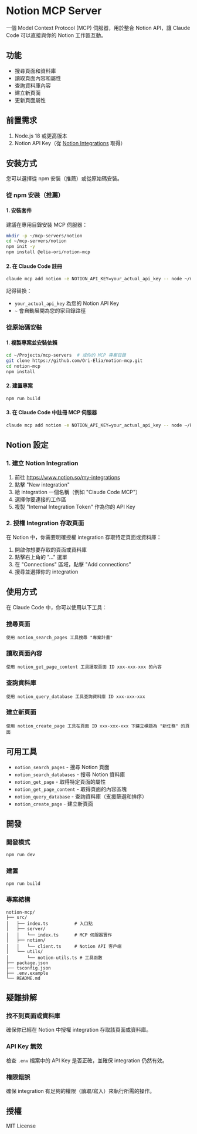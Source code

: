 # Notion MCP Server

一個 Model Context Protocol (MCP) 伺服器，用於整合 Notion API，讓 Claude Code 可以直接與你的 Notion 工作區互動。

## 功能

- 搜尋頁面和資料庫
- 讀取頁面內容和屬性
- 查詢資料庫內容
- 建立新頁面
- 更新頁面屬性

## 前置需求

1. Node.js 18 或更高版本
2. Notion API Key（從 [Notion Integrations](https://www.notion.so/my-integrations) 取得）

## 安裝方式

您可以選擇從 npm 安裝（推薦）或從原始碼安裝。

### 從 npm 安裝（推薦）

#### 1. 安裝套件

建議在專用目錄安裝 MCP 伺服器：

```bash
mkdir -p ~/mcp-servers/notion
cd ~/mcp-servers/notion
npm init -y
npm install @elia-ori/notion-mcp
```

#### 2. 在 Claude Code 註冊

```bash
claude mcp add notion -e NOTION_API_KEY=your_actual_api_key -- node ~/mcp-servers/notion/node_modules/@elia-ori/notion-mcp/dist/index.js
```

記得替換：
- `your_actual_api_key` 為您的 Notion API Key
- `~` 會自動展開為您的家目錄路徑

### 從原始碼安裝

#### 1. 複製專案並安裝依賴

```bash
cd ~/Projects/mcp-servers  # 或你的 MCP 專案目錄
git clone https://github.com/Ori-Elia/notion-mcp.git
cd notion-mcp
npm install
```

#### 2. 建置專案

```bash
npm run build
```

#### 3. 在 Claude Code 中註冊 MCP 伺服器

```bash
claude mcp add notion -e NOTION_API_KEY=your_actual_api_key -- node ~/Projects/mcp-servers/notion-mcp/dist/index.js
```

## Notion 設定

### 1. 建立 Notion Integration

1. 前往 https://www.notion.so/my-integrations
2. 點擊 "New integration"
3. 給 integration 一個名稱（例如 "Claude Code MCP"）
4. 選擇你要連接的工作區
5. 複製 "Internal Integration Token" 作為你的 API Key

### 2. 授權 Integration 存取頁面

在 Notion 中，你需要明確授權 integration 存取特定頁面或資料庫：

1. 開啟你想要存取的頁面或資料庫
2. 點擊右上角的 "..." 選單
3. 在 "Connections" 區域，點擊 "Add connections"
4. 搜尋並選擇你的 integration

## 使用方式

在 Claude Code 中，你可以使用以下工具：

### 搜尋頁面
```
使用 notion_search_pages 工具搜尋 "專案計畫"
```

### 讀取頁面內容
```
使用 notion_get_page_content 工具讀取頁面 ID xxx-xxx-xxx 的內容
```

### 查詢資料庫
```
使用 notion_query_database 工具查詢資料庫 ID xxx-xxx-xxx
```

### 建立新頁面
```
使用 notion_create_page 工具在頁面 ID xxx-xxx-xxx 下建立標題為 "新任務" 的頁面
```

## 可用工具

- `notion_search_pages` - 搜尋 Notion 頁面
- `notion_search_databases` - 搜尋 Notion 資料庫
- `notion_get_page` - 取得特定頁面的屬性
- `notion_get_page_content` - 取得頁面的內容區塊
- `notion_query_database` - 查詢資料庫（支援篩選和排序）
- `notion_create_page` - 建立新頁面

## 開發

### 開發模式
```bash
npm run dev
```

### 建置
```bash
npm run build
```

### 專案結構
```
notion-mcp/
├── src/
│   ├── index.ts          # 入口點
│   ├── server/
│   │   └── index.ts      # MCP 伺服器實作
│   ├── notion/
│   │   └── client.ts     # Notion API 客戶端
│   └── utils/
│       └── notion-utils.ts # 工具函數
├── package.json
├── tsconfig.json
├── .env.example
└── README.md
```

## 疑難排解

### 找不到頁面或資料庫
確保你已經在 Notion 中授權 integration 存取該頁面或資料庫。

### API Key 無效
檢查 `.env` 檔案中的 API Key 是否正確，並確保 integration 仍然有效。

### 權限錯誤
確保 integration 有足夠的權限（讀取/寫入）來執行所需的操作。

## 授權

MIT License